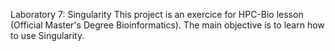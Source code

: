 Laboratory 7: Singularity
This project is an exercice for HPC-Bio lesson (Official Master's Degree Bioinformatics). The main objective is to learn how to use Singularity.

